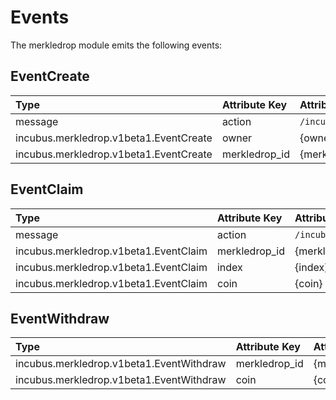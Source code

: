 <!-- 
order: 5
-->

# Events

The merkledrop module emits the following events:
## EventCreate

| Type            | Attribute Key | Attribute Value  |
| :-------------- | :------------ | :--------------- |
| message         | action        | `/incubus.merkledrop.v1beta1.MsgCreate` |
| incubus.merkledrop.v1beta1.EventCreate | owner        | {owner}         |
| incubus.merkledrop.v1beta1.EventCreate | merkledrop_id        | {merkledrop_id}         |

## EventClaim

| Type            | Attribute Key | Attribute Value  |
| :-------------- | :------------ | :--------------- |
| message         | action        | `/incubus.merkledrop.v1beta1.MsgClaim` |
| incubus.merkledrop.v1beta1.EventClaim | merkledrop_id        | {merkledrop_id}         |
| incubus.merkledrop.v1beta1.EventClaim | index        | {index}         |
| incubus.merkledrop.v1beta1.EventClaim | coin        | {coin}         |

## EventWithdraw

| Type                     | Attribute Key | Attribute Value   |
| :----------------------- | :------------ | :---------------- |
| incubus.merkledrop.v1beta1.EventWithdraw | merkledrop_id        | {merkledrop_id}         |
| incubus.merkledrop.v1beta1.EventWithdraw | coin        | {coin}         |